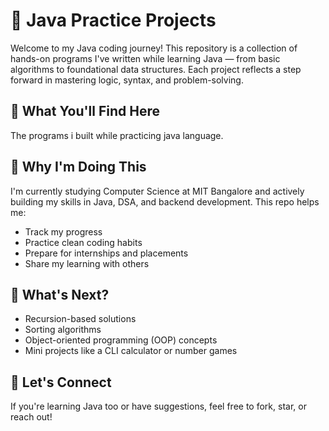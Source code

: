 # 🚀 Java Practice Projects

Welcome to my Java coding journey! This repository is a collection of hands-on programs I've written while learning Java — from basic algorithms to foundational data structures. Each project reflects a step forward in mastering logic, syntax, and problem-solving.

## 🧠 What You'll Find Here

The programs i built while practicing java language.

## 🎯 Why I'm Doing This

I'm currently studying Computer Science at MIT Bangalore and actively building my skills in Java, DSA, and backend development. This repo helps me:

- Track my progress
- Practice clean coding habits
- Prepare for internships and placements
- Share my learning with others

## 🔧 What's Next?

- Recursion-based solutions
- Sorting algorithms
- Object-oriented programming (OOP) concepts
- Mini projects like a CLI calculator or number games

## 🤝 Let's Connect

If you're learning Java too or have suggestions, feel free to fork, star, or reach out!

